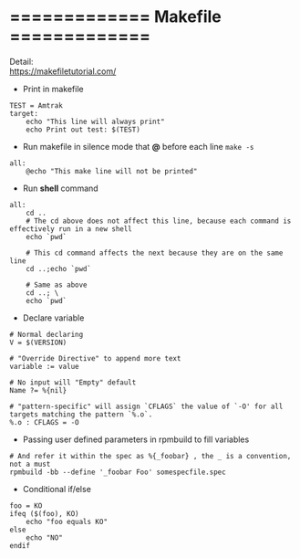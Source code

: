 # =============  Makefile   =============  
Detail:  
https://makefiletutorial.com/

- Print in makefile
```make
TEST = Amtrak
target:
    echo "This line will always print"
    echo Print out test: $(TEST)
```

- Run makefile in silence mode that **@** before each line ```make -s```
```make
all:
    @echo "This make line will not be printed"
```

- Run **shell** command
```make
all:
    cd ..
    # The cd above does not affect this line, because each command is effectively run in a new shell
    echo `pwd`

    # This cd command affects the next because they are on the same line
    cd ..;echo `pwd`

    # Same as above
    cd ..; \
    echo `pwd`
```

- Declare variable
```make
# Normal declaring
V = $(VERSION)

# "Override Directive" to append more text
variable := value

# No input will "Empty" default
Name ?= %{nil}

# "pattern-specific" will assign `CFLAGS` the value of `-O' for all targets matching the pattern `%.o`.
%.o : CFLAGS = -O
```

- Passing user defined parameters in rpmbuild to fill variables
```make
# And refer it within the spec as %{_foobar} , the _ is a convention, not a must
rpmbuild -bb --define '_foobar Foo' somespecfile.spec
```

- Conditional if/else
```make
foo = KO
ifeq ($(foo), KO)
    echo "foo equals KO"
else
    echo "NO"
endif
```

